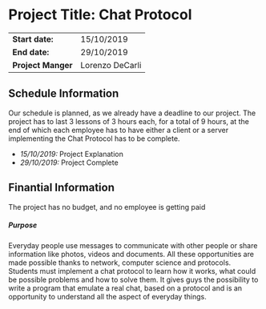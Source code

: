 ﻿  
# Project Title: Chat Protocol
| | |
| --- | --- |
| **Start date:** | 15/10/2019 |
| **End date:** | 29/10/2019 |
| **Project Manger** | Lorenzo DeCarli |

## Schedule Information
Our schedule is planned, as we already have a deadline to our project. The project has to last 3 lessons of 3 hours each, for a total of 9 hours, at the end of which each employee has to have either a client or a server implementing the Chat Protocol has to be complete.
+ *15/10/2019:* Project Explanation
+ *29/10/2019:* Project Complete

## Finantial Information
The project has no budget, and no employee is getting paid

##### Purpose
Everyday people use messages to communicate with other people or share information like photos, videos and documents.
All these opportunities are made possible thanks to network, computer science and protocols.
Students must implement a chat protocol to learn how it works, what could be possible problems and how to solve them.
It gives guys the possibility to write a program that emulate a real chat, based on a protocol and is an opportunity to understand all the aspect of everyday things. 

